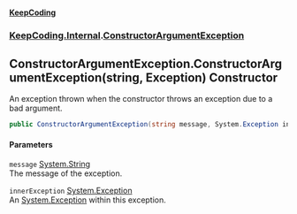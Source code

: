 #### [KeepCoding](index.md 'index')
### [KeepCoding.Internal](KeepCoding_Internal.md 'KeepCoding.Internal').[ConstructorArgumentException](ConstructorArgumentException.md 'KeepCoding.Internal.ConstructorArgumentException')
## ConstructorArgumentException.ConstructorArgumentException(string, Exception) Constructor
An exception thrown when the constructor throws an exception due to a bad argument.  
```csharp
public ConstructorArgumentException(string message, System.Exception innerException);
```
#### Parameters
<a name='KeepCoding_Internal_ConstructorArgumentException_ConstructorArgumentException(string_System_Exception)_message'></a>
`message` [System.String](https://docs.microsoft.com/en-us/dotnet/api/System.String 'System.String')  
The message of the exception.
  
<a name='KeepCoding_Internal_ConstructorArgumentException_ConstructorArgumentException(string_System_Exception)_innerException'></a>
`innerException` [System.Exception](https://docs.microsoft.com/en-us/dotnet/api/System.Exception 'System.Exception')  
An [System.Exception](https://docs.microsoft.com/en-us/dotnet/api/System.Exception 'System.Exception') within this exception.
  
